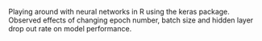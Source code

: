 Playing around with neural networks in R using the keras package. Observed effects of changing epoch number, batch size and hidden layer drop out rate on model performance.
